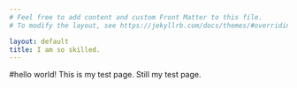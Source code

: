```yaml
---
# Feel free to add content and custom Front Matter to this file.
# To modify the layout, see https://jekyllrb.com/docs/themes/#overriding-theme-defaults

layout: default
title: I am so skilled.
---
```

#hello world!
This is my test page.
Still my test page.

